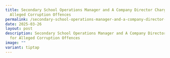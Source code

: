 ```yaml
---
title: Secondary School Operations Manager and A Company Director Charged for
  Alleged Corruption Offences
permalink: /secondary-school-operations-manager-and-a-company-director-charged-for-alleged-corruption-offences/
date: 2025-03-26
layout: post
description: Secondary School Operations Manager and A Company Director Charged
  for Alleged Corruption Offences
image: ""
variant: tiptap
---
```

